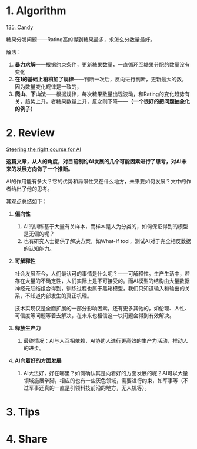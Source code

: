 # 1. Algorithm

[135. Candy](https://leetcode.com/problems/candy/)

糖果分发问题——Rating高的得到糖果最多，求怎么分数量最好。

解法：

1. **暴力求解**——根据约束条件，更新糖果数量，一直循环至糖果分配的数量没有变化
2. **在1的基础上稍稍加了规律**——判断一次后，反向进行判断，更新最大的数，因为数量变化规律是一致的，
3. **爬山、下山法**——根据规律，每次糖果数量出现波动，和Rating的变化趋势有关，趋势上升，者糖果数量上升，反之则下降——**（一个很好的把问题抽象化的例子）**

# 2. Review

[Steering the right course for AI](<https://cloud.google.com/blog/products/ai-machine-learning/steering-the-right-course-for-ai> )

**这篇文章，从人的角度，对目前制约AI发展的几个可能因素进行了思考，对AI未来的发展方向做了一个推断。**

AI的作用能有多大？它的优势和局限性又在什么地方，未来要如何发展？文中的作者给出了他的思考。

其观点总结如下：

1. **偏向性**

   1. AI的训练基于大量有关样本，而样本是人为分类的，如何保证得到的模型是无偏的呢？
   2. 也有研究人士提供了解决方案，如What-If tool，测试AI对于完全相反数据的认知能力。

2. **可解释性**

   ​      社会发展至今，人们最认可的事情是什么呢？——可解释性。生产生活中，若存在大量的不确定性，人们实际上是不可接受的。而AI模型的结构由大量数据神经元联结组合得到，训练过程也属于黑箱模型，我们只知道输入和输出的关系，不知道内部发生的真正机理。

   ​      技术实现仅是全面扩展的一部分影响因素，还有更多其他的，如伦理、人性、可信度等问题等着去解决，在未来也相信这一块问题会得到有效解决。

3. **释放生产力**

   1. 最终情况：AI与人互相依赖，AI协助人进行更高效的生产力活动，推动人的进步。

4. **AI向着好的方面发展**

   1. AI大法好，好在哪里？如何确认其是向着好的方面发展的呢？AI可以大量领域施展拳脚，相应的也有一些灰色领域，需要进行约束，如军事等（不过军事还真的一直是引领科技前沿的地方，无人机等）。

# 3. Tips

# 4. Share